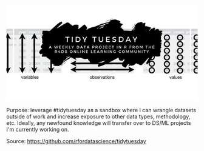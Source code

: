 ![tt](https://github.com/rfordatascience/tidytuesday/blob/master/DjW0RrMUcAA-ssV.jpg)

Purpose: leverage #tidytuesday as a sandbox where I can wrangle datasets outside of work and increase exposure to other data types, methodology, etc.  Ideally, any newfound knowledge will transfer over to DS/ML projects I'm currently working on.

Source: https://github.com/rfordatascience/tidytuesday


